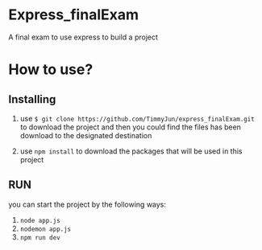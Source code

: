 # Express_finalExam
A final exam to use express to build a project

# How to use?
## Installing
1. use `$ git clone https://github.com/TimmyJun/express_finalExam.git` to download the project
and then you could find the files has been download to the designated destination

2. use `npm install` to download the packages that will be used in this project

## RUN
you can start the project by the following ways:

1. `node app.js`
2. `nodemon app.js`
3. `npm run dev`